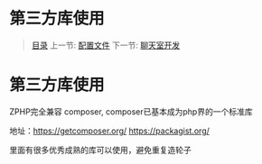 #  第三方库使用

   > [目录](<index.md>)
   > 上一节: [配置文件](<1.8.md>)
   > 下一节: [聊天室开发](<1.10.md>)

   第三方库使用
   ========

   
   ZPHP完全兼容 composer,  composer已基本成为php界的一个标准库

   地址：https://getcomposer.org/   https://packagist.org/
   
   里面有很多优秀成熟的库可以使用，避免重复造轮子
